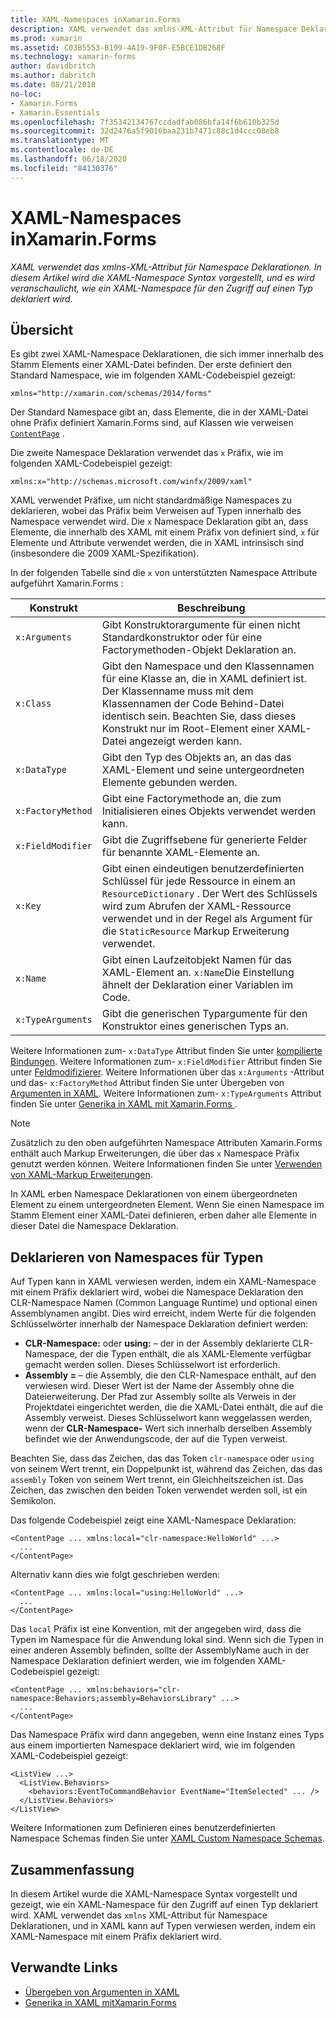 ```yaml
---
title: XAML-Namespaces inXamarin.Forms
description: XAML verwendet das xmlns-XML-Attribut für Namespace Deklarationen. In diesem Artikel wird die XAML-Namespace Syntax vorgestellt, und es wird veranschaulicht, wie ein XAML-Namespace für den Zugriff auf einen Typ deklariert wird.
ms.prod: xamarin
ms.assetid: C03B5553-B199-4A19-9F0F-E5BCE1DB268F
ms.technology: xamarin-forms
author: davidbritch
ms.author: dabritch
ms.date: 08/21/2018
no-loc:
- Xamarin.Forms
- Xamarin.Essentials
ms.openlocfilehash: 7f35342134767ccdadfab086bfa14f6b610b325d
ms.sourcegitcommit: 32d2476a5f9016baa231b7471c88c1d4ccc08eb8
ms.translationtype: MT
ms.contentlocale: de-DE
ms.lasthandoff: 06/18/2020
ms.locfileid: "84130376"
---
```

# <a name="xaml-namespaces-in-xamarinforms"></a>XAML-Namespaces inXamarin.Forms

_XAML verwendet das xmlns-XML-Attribut für Namespace Deklarationen. In diesem Artikel wird die XAML-Namespace Syntax vorgestellt, und es wird veranschaulicht, wie ein XAML-Namespace für den Zugriff auf einen Typ deklariert wird._

## <a name="overview"></a>Übersicht

Es gibt zwei XAML-Namespace Deklarationen, die sich immer innerhalb des Stamm Elements einer XAML-Datei befinden. Der erste definiert den Standard Namespace, wie im folgenden XAML-Codebeispiel gezeigt:

```xaml
xmlns="http://xamarin.com/schemas/2014/forms"
```

Der Standard Namespace gibt an, dass Elemente, die in der XAML-Datei ohne Präfix definiert Xamarin.Forms sind, auf Klassen wie verweisen [`ContentPage`](xref:Xamarin.Forms.ContentPage) .

Die zweite Namespace Deklaration verwendet das `x` Präfix, wie im folgenden XAML-Codebeispiel gezeigt:

```xaml
xmlns:x="http://schemas.microsoft.com/winfx/2009/xaml"
```

XAML verwendet Präfixe, um nicht standardmäßige Namespaces zu deklarieren, wobei das Präfix beim Verweisen auf Typen innerhalb des Namespace verwendet wird. Die `x` Namespace Deklaration gibt an, dass Elemente, die innerhalb des XAML mit einem Präfix von definiert sind, `x` für Elemente und Attribute verwendet werden, die in XAML intrinsisch sind (insbesondere die 2009 XAML-Spezifikation).

In der folgenden Tabelle sind die `x` von unterstützten Namespace Attribute aufgeführt Xamarin.Forms :

|Konstrukt|Beschreibung|
|--- |--- |
|`x:Arguments`|Gibt Konstruktorargumente für einen nicht Standardkonstruktor oder für eine Factorymethoden-Objekt Deklaration an.|
|`x:Class`|Gibt den Namespace und den Klassennamen für eine Klasse an, die in XAML definiert ist. Der Klassenname muss mit dem Klassennamen der Code Behind-Datei identisch sein. Beachten Sie, dass dieses Konstrukt nur im Root-Element einer XAML-Datei angezeigt werden kann.|
|`x:DataType`|Gibt den Typ des Objekts an, an das das XAML-Element und seine untergeordneten Elemente gebunden werden.|
|`x:FactoryMethod`|Gibt eine Factorymethode an, die zum Initialisieren eines Objekts verwendet werden kann.|
|`x:FieldModifier`|Gibt die Zugriffsebene für generierte Felder für benannte XAML-Elemente an.|
|`x:Key`|Gibt einen eindeutigen benutzerdefinierten Schlüssel für jede Ressource in einem an `ResourceDictionary` . Der Wert des Schlüssels wird zum Abrufen der XAML-Ressource verwendet und in der Regel als Argument für die `StaticResource` Markup Erweiterung verwendet.|
|`x:Name`|Gibt einen Laufzeitobjekt Namen für das XAML-Element an. `x:Name`Die Einstellung ähnelt der Deklaration einer Variablen im Code.|
|`x:TypeArguments`|Gibt die generischen Typargumente für den Konstruktor eines generischen Typs an.|

Weitere Informationen zum- `x:DataType` Attribut finden Sie unter [kompilierte Bindungen](~/xamarin-forms/app-fundamentals/data-binding/compiled-bindings.md). Weitere Informationen zum- `x:FieldModifier` Attribut finden Sie unter [Feldmodifizierer](~/xamarin-forms/xaml/field-modifiers.md). Weitere Informationen über das `x:Arguments` -Attribut und das- `x:FactoryMethod` Attribut finden Sie unter Übergeben von [Argumenten in XAML](~/xamarin-forms/xaml/passing-arguments.md). Weitere Informationen zum- `x:TypeArguments` Attribut finden Sie unter [Generika in XAML mit Xamarin.Forms ](generics.md).

> [!NOTE]
> Zusätzlich zu den oben aufgeführten Namespace Attributen Xamarin.Forms enthält auch Markup Erweiterungen, die über das `x` Namespace Präfix genutzt werden können. Weitere Informationen finden Sie unter [Verwenden von XAML-Markup Erweiterungen](~/xamarin-forms/xaml/markup-extensions/consuming.md).

In XAML erben Namespace Deklarationen von einem übergeordneten Element zu einem untergeordneten Element. Wenn Sie einen Namespace im Stamm Element einer XAML-Datei definieren, erben daher alle Elemente in dieser Datei die Namespace Deklaration.

## <a name="declaring-namespaces-for-types"></a>Deklarieren von Namespaces für Typen

Auf Typen kann in XAML verwiesen werden, indem ein XAML-Namespace mit einem Präfix deklariert wird, wobei die Namespace Deklaration den CLR-Namespace Namen (Common Language Runtime) und optional einen Assemblynamen angibt. Dies wird erreicht, indem Werte für die folgenden Schlüsselwörter innerhalb der Namespace Deklaration definiert werden:

- **CLR-Namespace:** oder **using:** – der in der Assembly deklarierte CLR-Namespace, der die Typen enthält, die als XAML-Elemente verfügbar gemacht werden sollen. Dieses Schlüsselwort ist erforderlich.
- **Assembly =** – die Assembly, die den CLR-Namespace enthält, auf den verwiesen wird. Dieser Wert ist der Name der Assembly ohne die Dateierweiterung. Der Pfad zur Assembly sollte als Verweis in der Projektdatei eingerichtet werden, die die XAML-Datei enthält, die auf die Assembly verweist. Dieses Schlüsselwort kann weggelassen werden, wenn der **CLR-Namespace-** Wert sich innerhalb derselben Assembly befindet wie der Anwendungscode, der auf die Typen verweist.

Beachten Sie, dass das Zeichen, das das Token `clr-namespace` oder `using` von seinem Wert trennt, ein Doppelpunkt ist, während das Zeichen, das das `assembly` Token von seinem Wert trennt, ein Gleichheitszeichen ist. Das Zeichen, das zwischen den beiden Token verwendet werden soll, ist ein Semikolon.

Das folgende Codebeispiel zeigt eine XAML-Namespace Deklaration:

```xaml
<ContentPage ... xmlns:local="clr-namespace:HelloWorld" ...>
  ...
</ContentPage>
```

Alternativ kann dies wie folgt geschrieben werden:

```xaml
<ContentPage ... xmlns:local="using:HelloWorld" ...>
  ...
</ContentPage>
```

Das `local` Präfix ist eine Konvention, mit der angegeben wird, dass die Typen im Namespace für die Anwendung lokal sind. Wenn sich die Typen in einer anderen Assembly befinden, sollte der AssemblyName auch in der Namespace Deklaration definiert werden, wie im folgenden XAML-Codebeispiel gezeigt:

```xaml
<ContentPage ... xmlns:behaviors="clr-namespace:Behaviors;assembly=BehaviorsLibrary" ...>
  ...
</ContentPage>
```

Das Namespace Präfix wird dann angegeben, wenn eine Instanz eines Typs aus einem importierten Namespace deklariert wird, wie im folgenden XAML-Codebeispiel gezeigt:

```xaml
<ListView ...>
  <ListView.Behaviors>
    <behaviors:EventToCommandBehavior EventName="ItemSelected" ... />
  </ListView.Behaviors>
</ListView>
```

Weitere Informationen zum Definieren eines benutzerdefinierten Namespace Schemas finden Sie unter [XAML Custom Namespace Schemas](custom-namespace-schemas.md).

## <a name="summary"></a>Zusammenfassung

In diesem Artikel wurde die XAML-Namespace Syntax vorgestellt und gezeigt, wie ein XAML-Namespace für den Zugriff auf einen Typ deklariert wird. XAML verwendet das `xmlns` XML-Attribut für Namespace Deklarationen, und in XAML kann auf Typen verwiesen werden, indem ein XAML-Namespace mit einem Präfix deklariert wird.

## <a name="related-links"></a>Verwandte Links

- [Übergeben von Argumenten in XAML](~/xamarin-forms/xaml/passing-arguments.md)
- [Generika in XAML mitXamarin.Forms](generics.md)
